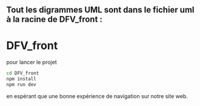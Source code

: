 ## Tout les digrammes UML sont dans le fichier uml à la racine de DFV_front : 

# DFV_front
pour lancer le projet 
```bash
cd DFV_front
npm install
npm run dev
```
en espérant que une bonne expérience de navigation sur notre site web.
